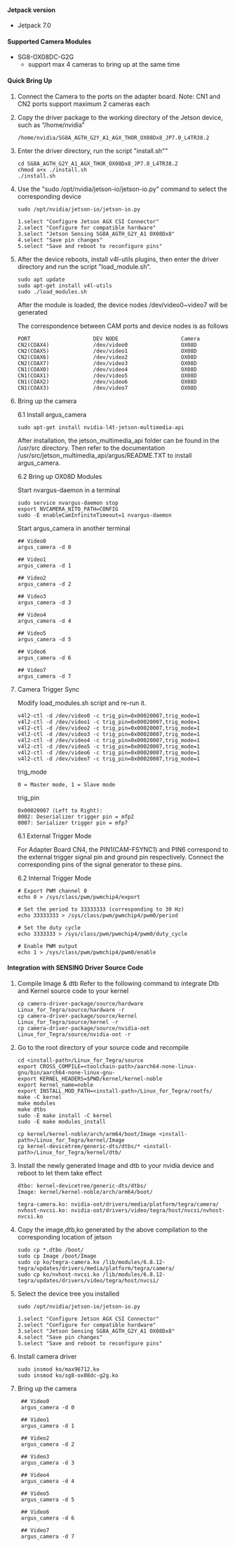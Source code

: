 #### Jetpack version

* Jetpack 7.0

#### Supported Camera Modules

* SG8-OX08DC-G2G
  * support max 4 cameras to bring up at the same time


#### Quick Bring Up

1. Connect the Camera to the ports on the adapter board.
   Note: CN1 and CN2 ports support maximum 2 cameras each

2. Copy the driver package to the working directory of the Jetson device, such as “/home/nvidia”

   ```
   /home/nvidia/SG8A_AGTH_G2Y_A1_AGX_THOR_OX08Dx8_JP7.0_L4TR38.2
   ```
3. Enter the driver directory, run the script "install.sh""

   ```
   cd SG8A_AGTH_G2Y_A1_AGX_THOR_OX08Dx8_JP7.0_L4TR38.2
   chmod a+x ./install.sh
   ./install.sh
   ```
4. Use the "sudo /opt/nvidia/jetson-io/jetson-io.py" command to select the corresponding device

   ```
   sudo /opt/nvidia/jetson-io/jetson-io.py

   1.select "Configure Jetson AGX CSI Connector"
   2.select "Configure for compatible hardware"
   3.select "Jetson Sensing SG8A_AGTH_G2Y_A1 OX08Dx8"
   4.select "Save pin changes"
   5.select "Save and reboot to reconfigure pins"
   ```

5. After the device reboots, install v4l-utils plugins, then enter the driver directory and run the script "load_module.sh".

   ```
   sudo apt update
   sudo apt-get install v4l-utils
   sudo ./load_modules.sh
   ```
   After the module is loaded, the device nodes /dev/video0~video7 will be generated

   The correspondence between CAM ports and device nodes is as follows

    ```
    PORT                    DEV NODE                    Camera
    CN2(COAX4)              /dev/video0                 OX08D
    CN2(COAX5)              /dev/video1                 OX08D
    CN2(COAX6)              /dev/video2                 OX08D
    CN2(COAX7)              /dev/video3                 OX08D
    CN1(COAX0)              /dev/video4                 OX08D
    CN1(COAX1)              /dev/video5                 OX08D
    CN1(COAX2)              /dev/video6                 OX08D
    CN1(COAX3)              /dev/video7                 OX08D
 
    ```

6. Bring up the camera

    6.1 Install argus_camera
    ```
    sudo apt-get install nvidia-l4t-jetson-multimedia-api
    ```
    After installation, the jetson_multimedia_api folder can be found in the /usr/src directory. Then refer to the documentation /usr/src/jetson_multimedia_api/argus/README.TXT to install argus_camera.

    6.2 Bring up OX08D Modules

    Start nvargus-daemon in a terminal
    ```
    sudo service nvargus-daemon stop
    export NVCAMERA_NITO_PATH=CONFIG
    sudo -E enableCamInfiniteTimeout=1 nvargus-daemon
    ```

    Start argus_camera in another terminal
    ```
    ## Video0
    argus_camera -d 0

    ## Video1
    argus_camera -d 1

    ## Video2
    argus_camera -d 2

    ## Video3
    argus_camera -d 3

    ## Video4
    argus_camera -d 4

    ## Video5
    argus_camera -d 5

    ## Video6
    argus_camera -d 6

    ## Video7
    argus_camera -d 7
    ```

7. Camera Trigger Sync

   Modify load_modules.sh script and re-run it.

   ```
   v4l2-ctl -d /dev/video0 -c trig_pin=0x00020007,trig_mode=1
   v4l2-ctl -d /dev/video1 -c trig_pin=0x00020007,trig_mode=1
   v4l2-ctl -d /dev/video2 -c trig_pin=0x00020007,trig_mode=1
   v4l2-ctl -d /dev/video3 -c trig_pin=0x00020007,trig_mode=1
   v4l2-ctl -d /dev/video4 -c trig_pin=0x00020007,trig_mode=1
   v4l2-ctl -d /dev/video5 -c trig_pin=0x00020007,trig_mode=1
   v4l2-ctl -d /dev/video6 -c trig_pin=0x00020007,trig_mode=1
   v4l2-ctl -d /dev/video7 -c trig_pin=0x00020007,trig_mode=1
   ```

   trig_mode
   ```
   0 = Master mode, 1 = Slave mode
   ```

   trig_pin
   ```
   0x00020007 (Left to Right):
   0002: Deserializer trigger pin = mfp2
   0007: Serializer trigger pin = mfp7
   ```

   6.1 External Trigger Mode

   For Adapter Board CN4, the PIN1(CAM-FSYNC1) and PIN6 correspond to the external trigger signal pin and ground pin respectively. 
   Connect the corresponding pins of the signal generator to these pins.

   6.2 Internal Trigger Mode

   ```
   # Export PWM channel 0
   echo 0 > /sys/class/pwm/pwmchip4/export

   # Set the period to 33333333 (corresponding to 30 Hz)
   echo 33333333 > /sys/class/pwm/pwmchip4/pwm0/period

   # Set the duty cycle
   echo 3333333 > /sys/class/pwm/pwmchip4/pwm0/duty_cycle

   # Enable PWM output
   echo 1 > /sys/class/pwm/pwmchip4/pwm0/enable
   ```

#### Integration with SENSING Driver Source Code

1. Compile Image & dtb
   Refer to the following command to integrate Dtb and Kernel source code to your kernel

   ```
   cp camera-driver-package/source/hardware Linux_for_Tegra/source/hardware -r
   cp camera-driver-package/source/kernel Linux_for_Tegra/source/kernel -r
   cp camera-driver-package/source/nvidia-oot Linux_for_Tegra/source/nvidia-oot -r
   ```
2. Go to the root directory of your source code and recompile

   ```
   cd <install-path>/Linux_for_Tegra/source
   export CROSS_COMPILE=<toolchain-path>/aarch64-none-linux-gnu/bin/aarch64-none-linux-gnu-
   export KERNEL_HEADERS=$PWD/kernel/kernel-noble
   export kernel_name=noble
   export INSTALL_MOD_PATH=<install-path>/Linux_for_Tegra/rootfs/
   make -C kernel
   make modules
   make dtbs
   sudo -E make install -C kernel
   sudo -E make modules_install

   cp kernel/kernel-noble/arch/arm64/boot/Image <install-path>/Linux_for_Tegra/kernel/Image
   cp kernel-devicetree/generic-dts/dtbs/* <install-path>/Linux_for_Tegra/kernel/dtb/
   ```
3. Install the newly generated Image and dtb to your nvidia device and reboot to let them take effect

   ```
   dtbo: kernel-devicetree/generic-dts/dtbs/
   Image: kernel/kernel-noble/arch/arm64/boot/

   tegra-camera.ko: nvidia-oot/drivers/media/platform/tegra/camera/
   nvhost-nvcsi.ko: nvidia-oot/drivers/video/tegra/host/nvcsi/nvhost-nvcsi.ko
   ```
4. Copy the image,dtb,ko generated by the above compilation to the corresponding location of jetson

   ```
   sudo cp *.dtbo /boot/
   sudo cp Image /boot/Image
   sudo cp ko/tegra-camera.ko /lib/modules/6.8.12-tegra/updates/drivers/media/platform/tegra/camera/
   sudo cp ko/nvhost-nvcsi.ko /lib/modules/6.8.12-tegra/updates/drivers/video/tegra/host/nvcsi/
   ```
5. Select the device tree you installed

   ```
   sudo /opt/nvidia/jetson-io/jetson-io.py

   1.select "Configure Jetson AGX CSI Connector"
   2.select "Configure for compatible hardware"
   3.select "Jetson Sensing SG8A_AGTH_G2Y_A1 OX08Dx8"
   4.select "Save pin changes"
   5.select "Save and reboot to reconfigure pins"
   ```
6. Install camera driver

   ```
   sudo insmod ko/max96712.ko
   sudo insmod ko/sg8-ox08dc-g2g.ko
   ```
7. Bring up the camera

   ```
    ## Video0
    argus_camera -d 0

    ## Video1
    argus_camera -d 1

    ## Video2
    argus_camera -d 2

    ## Video3
    argus_camera -d 3

    ## Video4
    argus_camera -d 4

    ## Video5
    argus_camera -d 5

    ## Video6
    argus_camera -d 6

    ## Video7
    argus_camera -d 7

   ```
